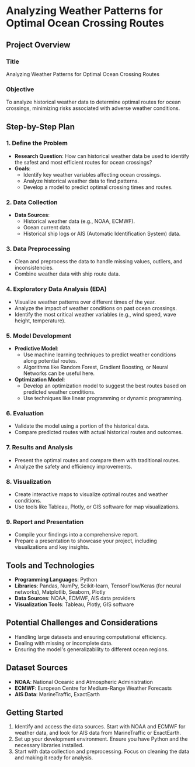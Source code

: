 # Analyzing Weather Patterns for Optimal Ocean Crossing Routes

## Project Overview

### Title
Analyzing Weather Patterns for Optimal Ocean Crossing Routes

### Objective
To analyze historical weather data to determine optimal routes for ocean crossings, minimizing risks associated with adverse weather conditions.

## Step-by-Step Plan

### 1. Define the Problem
- **Research Question**: How can historical weather data be used to identify the safest and most efficient routes for ocean crossings?
- **Goals**:
  - Identify key weather variables affecting ocean crossings.
  - Analyze historical weather data to find patterns.
  - Develop a model to predict optimal crossing times and routes.

### 2. Data Collection
- **Data Sources**:
  - Historical weather data (e.g., NOAA, ECMWF).
  - Ocean current data.
  - Historical ship logs or AIS (Automatic Identification System) data.

### 3. Data Preprocessing
- Clean and preprocess the data to handle missing values, outliers, and inconsistencies.
- Combine weather data with ship route data.

### 4. Exploratory Data Analysis (EDA)
- Visualize weather patterns over different times of the year.
- Analyze the impact of weather conditions on past ocean crossings.
- Identify the most critical weather variables (e.g., wind speed, wave height, temperature).

### 5. Model Development
- **Predictive Model**:
  - Use machine learning techniques to predict weather conditions along potential routes.
  - Algorithms like Random Forest, Gradient Boosting, or Neural Networks can be useful here.
- **Optimization Model**:
  - Develop an optimization model to suggest the best routes based on predicted weather conditions.
  - Use techniques like linear programming or dynamic programming.

### 6. Evaluation
- Validate the model using a portion of the historical data.
- Compare predicted routes with actual historical routes and outcomes.

### 7. Results and Analysis
- Present the optimal routes and compare them with traditional routes.
- Analyze the safety and efficiency improvements.

### 8. Visualization
- Create interactive maps to visualize optimal routes and weather conditions.
- Use tools like Tableau, Plotly, or GIS software for map visualizations.

### 9. Report and Presentation
- Compile your findings into a comprehensive report.
- Prepare a presentation to showcase your project, including visualizations and key insights.

## Tools and Technologies
- **Programming Languages**: Python
- **Libraries**: Pandas, NumPy, Scikit-learn, TensorFlow/Keras (for neural networks), Matplotlib, Seaborn, Plotly
- **Data Sources**: NOAA, ECMWF, AIS data providers
- **Visualization Tools**: Tableau, Plotly, GIS software

## Potential Challenges and Considerations
- Handling large datasets and ensuring computational efficiency.
- Dealing with missing or incomplete data.
- Ensuring the model's generalizability to different ocean regions.

## Dataset Sources
- **NOAA**: National Oceanic and Atmospheric Administration
- **ECMWF**: European Centre for Medium-Range Weather Forecasts
- **AIS Data**: MarineTraffic, ExactEarth

## Getting Started
1. Identify and access the data sources. Start with NOAA and ECMWF for weather data, and look for AIS data from MarineTraffic or ExactEarth.
2. Set up your development environment. Ensure you have Python and the necessary libraries installed.
3. Start with data collection and preprocessing. Focus on cleaning the data and making it ready for analysis.
